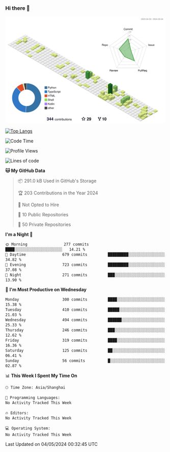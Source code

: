 ### Hi there 👋

![](./profile-3d-contrib/profile-green-animate.svg)

 

[![Top Langs](https://github-readme-stats.vercel.app/api/top-langs/?username=fly2tomato)](https://github.com/anuraghazra/github-readme-stats)


 

<!--START_SECTION:waka-->
![Code Time](http://img.shields.io/badge/Code%20Time-5%20hrs%2042%20mins-blue)

![Profile Views](http://img.shields.io/badge/Profile%20Views-15-blue)

![Lines of code](https://img.shields.io/badge/From%20Hello%20World%20I%27ve%20Written-520.5%20thousand%20lines%20of%20code-blue)

**🐱 My GitHub Data** 

> 📦 291.0 kB Used in GitHub's Storage 
 > 
> 🏆 203 Contributions in the Year 2024
 > 
> 🚫 Not Opted to Hire
 > 
> 📜 10 Public Repositories 
 > 
> 🔑 50 Private Repositories 
 > 
**I'm a Night 🦉** 

```text
🌞 Morning                277 commits         ████░░░░░░░░░░░░░░░░░░░░░   14.21 % 
🌆 Daytime                679 commits         █████████░░░░░░░░░░░░░░░░   34.82 % 
🌃 Evening                723 commits         █████████░░░░░░░░░░░░░░░░   37.08 % 
🌙 Night                  271 commits         ███░░░░░░░░░░░░░░░░░░░░░░   13.90 % 
```
📅 **I'm Most Productive on Wednesday** 

```text
Monday                   300 commits         ████░░░░░░░░░░░░░░░░░░░░░   15.38 % 
Tuesday                  410 commits         █████░░░░░░░░░░░░░░░░░░░░   21.03 % 
Wednesday                494 commits         ██████░░░░░░░░░░░░░░░░░░░   25.33 % 
Thursday                 246 commits         ███░░░░░░░░░░░░░░░░░░░░░░   12.62 % 
Friday                   319 commits         ████░░░░░░░░░░░░░░░░░░░░░   16.36 % 
Saturday                 125 commits         ██░░░░░░░░░░░░░░░░░░░░░░░   06.41 % 
Sunday                   56 commits          █░░░░░░░░░░░░░░░░░░░░░░░░   02.87 % 
```


📊 **This Week I Spent My Time On** 

```text
🕑︎ Time Zone: Asia/Shanghai

💬 Programming Languages: 
No Activity Tracked This Week

🔥 Editors: 
No Activity Tracked This Week

💻 Operating System: 
No Activity Tracked This Week
```


 Last Updated on 04/05/2024 00:32:45 UTC
<!--END_SECTION:waka-->
